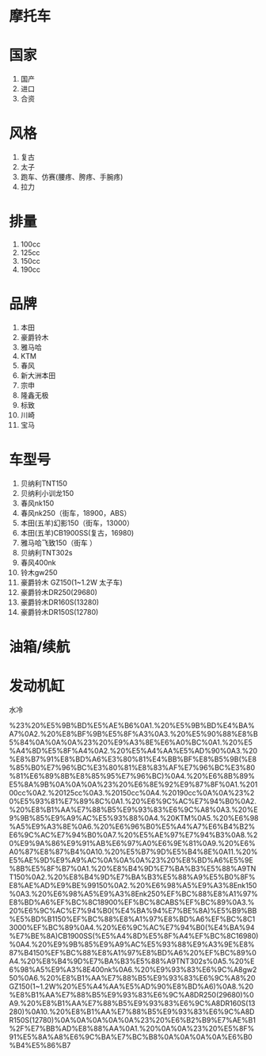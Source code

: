 # 摩托车

# 国家

1. 国产
2. 进口
3. 合资

# 风格

1. 复古
2. 太子
3. 跑车、仿赛\(腰疼、胯疼、手腕疼\)
4. 拉力

# 排量

1. 100cc
2. 125cc
3. 150cc
4. 190cc

# 品牌

1. 本田
2. 豪爵铃木
3. 雅马哈
4. KTM
5. 春风
6. 新大洲本田
7. 宗申
8. 隆鑫无极
9. 标致
10. 川崎
11. 宝马

# 车型号

1. 贝纳利TNT150
2. 贝纳利小训龙150
3. 春风nk150
4. 春风nk250（街车，18900，ABS）
5. 本田\(五羊\)幻影150（街车，13000）
6. 本田\(五羊\)CB1900SS\(复古，16980\)
7. 雅马哈飞致150（街车 ）
8. 贝纳利TNT302s
9. 春风400nk
10. 铃木gw250
11. 豪爵铃木 GZ150\(1~1.2W 太子车\)
12. 豪爵铃木DR250\(29680\)
13. 豪爵铃木DR160S\(13280\)
14. 豪爵铃木DR150S\(12780\)

# 油箱/续航

# 发动机缸

水冷

%23%20%E5%9B%BD%E5%AE%B6%0A1.%20%E5%9B%BD%E4%BA%A7%0A2.%20%E8%BF%9B%E5%8F%A3%0A3.%20%E5%90%88%E8%B5%84%0A%0A%0A%23%20%E9%A3%8E%E6%A0%BC%0A1.%20%E5%A4%8D%E5%8F%A4%0A2.%20%E5%A4%AA%E5%AD%90%0A3.%20%E8%B7%91%E8%BD%A6%E3%80%81%E4%BB%BF%E8%B5%9B\(%E8%85%B0%E7%96%BC%E3%80%81%E8%83%AF%E7%96%BC%E3%80%81%E6%89%8B%E8%85%95%E7%96%BC\)%0A4.%20%E6%8B%89%E5%8A%9B%0A%0A%0A%23%20%E6%8E%92%E9%87%8F%0A1.%20100cc%0A2.%20125cc%0A3.%20150cc%0A4.%20190cc%0A%0A%23%20%E5%93%81%E7%89%8C%0A1.%20%E6%9C%AC%E7%94%B0%0A2.%20%E8%B1%AA%E7%88%B5%E9%93%83%E6%9C%A8%0A3.%20%E9%9B%85%E9%A9%AC%E5%93%88%0A4.%20KTM%0A5.%20%E6%98%A5%E9%A3%8E%0A6.%20%E6%96%B0%E5%A4%A7%E6%B4%B2%E6%9C%AC%E7%94%B0%0A7.%20%E5%AE%97%E7%94%B3%0A8.%20%E9%9A%86%E9%91%AB%E6%97%A0%E6%9E%81%0A9.%20%E6%A0%87%E8%87%B4%0A10.%20%E5%B7%9D%E5%B4%8E%0A11.%20%E5%AE%9D%E9%A9%AC%0A%0A%0A%23%20%E8%BD%A6%E5%9E%8B%E5%8F%B7%0A1.%20%E8%B4%9D%E7%BA%B3%E5%88%A9TNT150%0A2.%20%E8%B4%9D%E7%BA%B3%E5%88%A9%E5%B0%8F%E8%AE%AD%E9%BE%99150%0A2.%20%E6%98%A5%E9%A3%8Enk150%0A3.%20%E6%98%A5%E9%A3%8Enk250%EF%BC%88%E8%A1%97%E8%BD%A6%EF%BC%8C18900%EF%BC%8CABS%EF%BC%89%0A3.%20%E6%9C%AC%E7%94%B0\(%E4%BA%94%E7%BE%8A\)%E5%B9%BB%E5%BD%B1150%EF%BC%88%E8%A1%97%E8%BD%A6%EF%BC%8C13000%EF%BC%89%0A4.%20%E6%9C%AC%E7%94%B0\(%E4%BA%94%E7%BE%8A\)CB1900SS\(%E5%A4%8D%E5%8F%A4%EF%BC%8C16980\)%0A4.%20%E9%9B%85%E9%A9%AC%E5%93%88%E9%A3%9E%E8%87%B4150%EF%BC%88%E8%A1%97%E8%BD%A6%20%EF%BC%89%0A4.%20%E8%B4%9D%E7%BA%B3%E5%88%A9TNT302s%0A5.%20%E6%98%A5%E9%A3%8E400nk%0A6.%20%E9%93%83%E6%9C%A8gw250%0A6.%20%E8%B1%AA%E7%88%B5%E9%93%83%E6%9C%A8%20GZ150\(1~1.2W%20%E5%A4%AA%E5%AD%90%E8%BD%A6\)%0A8.%20%E8%B1%AA%E7%88%B5%E9%93%83%E6%9C%A8DR250\(29680\)%0A9.%20%E8%B1%AA%E7%88%B5%E9%93%83%E6%9C%A8DR160S\(13280\)%0A10.%20%E8%B1%AA%E7%88%B5%E9%93%83%E6%9C%A8DR150S\(12780\)%0A%0A%0A%0A%0A%23%20%E6%B2%B9%E7%AE%B1%2F%E7%BB%AD%E8%88%AA%0A1.%20%0A%0A%23%20%E5%8F%91%E5%8A%A8%E6%9C%BA%E7%BC%B8%0A%0A%0A%0A%E6%B0%B4%E5%86%B7
